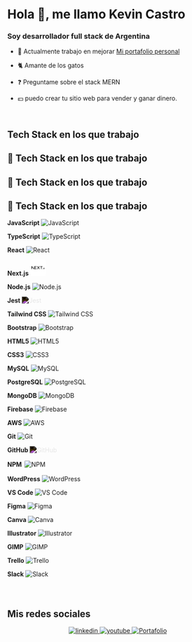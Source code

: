 # Hola 👋, me llamo Kevin Castro

### Soy desarrollador full stack de Argentina
  

- 🔭 Actualmente trabajo en mejorar [Mi portafolio personal](https://portafolio3-95zh.vercel.app/)  
  

- 🐈 Amante de los gatos
  

- ❓ Preguntame sobre el stack MERN   
  

- 💵 puedo crear tu sitio web para vender y ganar dinero.  
  

<br/>  


## Tech Stack en los que trabajo 

## 🚀 Tech Stack en los que trabajo

## 🚀 Tech Stack en los que trabajo

## 🚀 Tech Stack en los que trabajo

<p>
  <strong>JavaScript</strong>  
  <img src="https://cdn.jsdelivr.net/gh/devicons/devicon/icons/javascript/javascript-original.svg" height="30" alt="JavaScript" />
</p>

<p>
  <strong>TypeScript</strong>  
  <img src="https://cdn.jsdelivr.net/gh/devicons/devicon/icons/typescript/typescript-original.svg" height="30" alt="TypeScript" />
</p>

<p>
  <strong>React</strong>  
  <img src="https://cdn.jsdelivr.net/gh/devicons/devicon/icons/react/react-original.svg" height="30" alt="React" />
</p>

<p>
  <strong>Next.js</strong>  
  <img src="https://raw.githubusercontent.com/devicons/devicon/master/icons/nextjs/nextjs-original-wordmark.svg" height="30" alt="Next.js" style="background-color: white; padding: 3px; border-radius: 4px;" />
</p>

<p>
  <strong>Node.js</strong>  
  <img src="https://cdn.jsdelivr.net/gh/devicons/devicon/icons/nodejs/nodejs-original.svg" height="30" alt="Node.js" />
</p>

<p>
  <strong>Jest</strong>  
  <img src="https://cdn.jsdelivr.net/gh/devicons/devicon/icons/jest/jest-plain.svg" height="30" alt="Jest" style="filter: invert(1);" />
</p>

<p>
  <strong>Tailwind CSS</strong>  
  <img src="https://www.vectorlogo.zone/logos/tailwindcss/tailwindcss-icon.svg" height="30" alt="Tailwind CSS" />
</p>

<p>
  <strong>Bootstrap</strong>  
  <img src="https://cdn.jsdelivr.net/gh/devicons/devicon/icons/bootstrap/bootstrap-original.svg" height="30" alt="Bootstrap" />
</p>

<p>
  <strong>HTML5</strong>  
  <img src="https://cdn.jsdelivr.net/gh/devicons/devicon/icons/html5/html5-original.svg" height="30" alt="HTML5" />
</p>

<p>
  <strong>CSS3</strong>  
  <img src="https://cdn.jsdelivr.net/gh/devicons/devicon/icons/css3/css3-original.svg" height="30" alt="CSS3" />
</p>

<p>
  <strong>MySQL</strong>  
  <img src="https://cdn.jsdelivr.net/gh/devicons/devicon/icons/mysql/mysql-original.svg" height="30" alt="MySQL" />
</p>

<p>
  <strong>PostgreSQL</strong>  
  <img src="https://cdn.jsdelivr.net/gh/devicons/devicon/icons/postgresql/postgresql-original.svg" height="30" alt="PostgreSQL" />
</p>

<p>
  <strong>MongoDB</strong>  
  <img src="https://cdn.jsdelivr.net/gh/devicons/devicon/icons/mongodb/mongodb-original.svg" height="30" alt="MongoDB" />
</p>

<p>
  <strong>Firebase</strong>  
  <img src="https://cdn.jsdelivr.net/gh/devicons/devicon/icons/firebase/firebase-plain.svg" height="30" alt="Firebase" />
</p>

<p>
  <strong>AWS</strong>  
  <img src="https://cdn.jsdelivr.net/gh/devicons/devicon/icons/amazonwebservices/amazonwebservices-original.svg" height="30" alt="AWS" />
</p>

<p>
  <strong>Git</strong>  
  <img src="https://cdn.jsdelivr.net/gh/devicons/devicon/icons/git/git-original.svg" height="30" alt="Git" />
</p>

<p>
  <strong>GitHub</strong>  
  <img src="https://cdn.jsdelivr.net/gh/devicons/devicon/icons/github/github-original.svg" height="30" alt="GitHub" style="filter: invert(1);" />
</p>

<p>
  <strong>NPM</strong>  
  <img src="https://cdn.jsdelivr.net/gh/devicons/devicon/icons/npm/npm-original-wordmark.svg" height="30" alt="NPM" style="background-color: white; padding: 2px; border-radius: 4px;" />
</p>

<p>
  <strong>WordPress</strong>  
  <img src="https://cdn.jsdelivr.net/gh/devicons/devicon/icons/wordpress/wordpress-original.svg" height="30" alt="WordPress" />
</p>

<p>
  <strong>VS Code</strong>  
  <img src="https://cdn.jsdelivr.net/gh/devicons/devicon/icons/vscode/vscode-original.svg" height="30" alt="VS Code" />
</p>

<p>
  <strong>Figma</strong>  
  <img src="https://cdn.jsdelivr.net/gh/devicons/devicon/icons/figma/figma-original.svg" height="30" alt="Figma" />
</p>

<p>
  <strong>Canva</strong>  
  <img src="https://cdn.jsdelivr.net/gh/devicons/devicon/icons/canva/canva-original.svg" height="30" alt="Canva" />
</p>

<p>
  <strong>Illustrator</strong>  
  <img src="https://cdn.jsdelivr.net/gh/devicons/devicon/icons/illustrator/illustrator-plain.svg" height="30" alt="Illustrator" />
</p>

<p>
  <strong>GIMP</strong>  
  <img src="https://cdn.jsdelivr.net/gh/devicons/devicon/icons/gimp/gimp-original.svg" height="30" alt="GIMP" />
</p>

<p>
  <strong>Trello</strong>  
  <img src="https://cdn.jsdelivr.net/gh/devicons/devicon/icons/trello/trello-plain.svg" height="30" alt="Trello" />
</p>

<p>
  <strong>Slack</strong>  
  <img src="https://cdn.jsdelivr.net/gh/devicons/devicon/icons/slack/slack-original.svg" height="30" alt="Slack" />
</p>




###

<br/>  


## Mis redes sociales   
<div align="center">
<a href="https://www.linkedin.com/in/kevin-castro-b12357214/" target="_blank">
<img src=https://img.shields.io/badge/linkedin-%231E77B5.svg?&style=for-the-badge&logo=linkedin&logoColor=white alt=linkedin style="margin-bottom: 5px;" />
</a>
<a href="https://www.youtube.com/@practicandoprogramacion2022" target="_blank">
<img src=https://img.shields.io/badge/youtube-%23EE4831.svg?&style=for-the-badge&logo=youtube&logoColor=white alt=youtube style="margin-bottom: 5px;" />
</a>
<a href="https://portafolio3-95zh.vercel.app/" target="_blank">
<img src="https://img.shields.io/badge/Portafolio-%2324292e.svg?&style=for-the-badge&logo=portfolio&logoColor=white" alt="Portafolio" style="margin-bottom: 5px;" />
</a>  
</div>  
  

<br/>  
